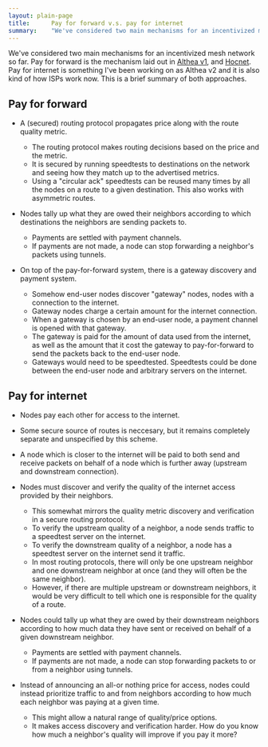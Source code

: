 ```yaml
---
layout: plain-page
title:      Pay for forward v.s. pay for internet
summary:    "We've considered two main mechanisms for an incentivized mesh network so far. Pay for forward is the mechanism laid out in Althea v1, and Hocnet. Pay for internet is something I've been working on as Althea v2 and it is also kind of how ISPs work now. This is a brief summary of both approaches."
---
```


We've considered two main mechanisms for an incentivized mesh network so far. Pay for forward is the mechanism laid out in [Althea v1](http://altheamesh.com/blog/althea-paper/), and [Hocnet](https://www.reddit.com/r/hocnet/). Pay for internet is something I've been working on as Althea v2 and it is also kind of how ISPs work now. This is a brief summary of both approaches.

## Pay for forward
- A (secured) routing protocol propagates price along with the route quality metric.
  - The routing protocol makes routing decisions based on the price and the metric.
  - It is secured by running speedtests to destinations on the network and seeing how they match up to the advertised metrics.
  - Using a "circular ack" speedtests can be reused many times by all the nodes on a route to a given destination. This also works with asymmetric routes.

- Nodes tally up what they are owed their neighbors according to which destinations the neighbors are sending packets to.
  - Payments are settled with payment channels.
  - If payments are not made, a node can stop forwarding a neighbor's packets using tunnels.

- On top of the pay-for-forward system, there is a gateway discovery and payment system.
  - Somehow end-user nodes discover "gateway" nodes, nodes with a connection to the internet.
  - Gateway nodes charge a certain amount for the internet connection.
  - When a gateway is chosen by an end-user node, a payment channel is opened with that gateway.
  - The gateway is paid for the amount of data used from the internet, as well as the amount that it cost the gateway to pay-for-forward to send the packets back to the end-user node.
  - Gateways would need to be speedtested. Speedtests could be done between the end-user node and arbitrary servers on the internet.

## Pay for internet
- Nodes pay each other for access to the internet.
- Some secure source of routes is neccesary, but it remains completely separate and unspecified by this scheme.

- A node which is closer to the internet will be paid to both send and receive packets on behalf of a node which is further away (upstream and downstream connection).
- Nodes must discover and verify the quality of the internet access provided by their neighbors.
  - This somewhat mirrors the quality metric discovery and verification in a secure routing protocol.
  - To verify the upstream quality of a neighbor, a node sends traffic to a speedtest server on the internet.
  - To verify the downstream quality of a neighbor, a node has a speedtest server on the internet send it traffic.
  - In most routing protocols, there will only be one upstream neighbor and one downstream neighbor at once (and they will often be the same neighbor).
  - However, if there are multiple upstream or downstream neighbors, it would be very difficult to tell which one is responsible for the quality of a route.

- Nodes could tally up what they are owed by their downstream neighbors according to how much data they have sent or received on behalf of a given downstream neighbor.
  - Payments are settled with payment channels.
  - If payments are not made, a node can stop forwarding packets to or from a neighbor using tunnels.

- Instead of announcing an all-or nothing price for access, nodes could instead prioritize traffic to and from neighbors according to how much each neighbor was paying at a given time.
  - This might allow a natural range of quality/price options.
  - It makes access discovery and verification harder. How do you know how much a neighbor's quality will improve if you pay it more?